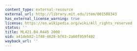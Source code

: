 ```yaml
---
content_type: external-resource
external_url: http://library.mit.edu/item/001508343
has_external_license_warning: true
license: https://en.wikipedia.org/wiki/All_rights_reserved
status: ''
title: ML421.B4.R445 2008
uid: a41deb82-1f48-4628-bf63-2a60f959f492
wayback_url: ''
---
```

